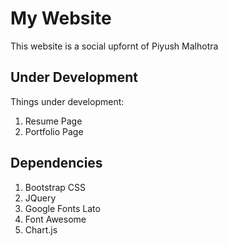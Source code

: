 # My Website
This website is a social upfornt of Piyush Malhotra

## Under Development
Things under development:
1. Resume Page
2. Portfolio Page

## Dependencies
1. Bootstrap CSS
2. JQuery
3. Google Fonts Lato
4. Font Awesome
5. Chart.js